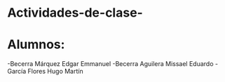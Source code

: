 # Actividades-de-clase-
# Alumnos:
-Becerra Márquez Edgar Emmanuel
-Becerra Aguilera Missael Eduardo
-García Flores Hugo Martín 
